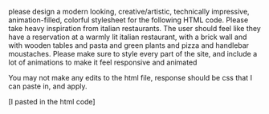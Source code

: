 please design a modern looking, creative/artistic, technically impressive, animation-filled, colorful stylesheet for the following HTML code.  Please take heavy inspiration from italian restaurants. The user should feel like they have a reservation at a warmly lit italian restaurant, with a brick wall and with wooden tables and pasta and green plants and pizza and handlebar moustaches. Please make sure to style every part of the site, and include a lot of animations to make it feel responsive and animated

You may not make any edits to the html file, response should be css that I can paste in, and apply.

[I pasted in the html code]
